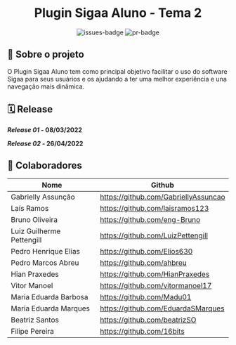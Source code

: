 <div align="center">
  <h1>Plugin Sigaa Aluno - Tema 2</h1>
</div>

<div align="center">
  <img alt="issues-badge" src="https://img.shields.io/github/issues/fga-eps-mds/Tema-02?color=success&style=for-the-badge"/>
  <img alt="pr-badge" src="https://img.shields.io/github/issues-pr/fga-eps-mds/Tema-02?color=success&style=for-the-badge"/>
</div>

## 📑 Sobre o projeto
O Plugin Sigaa Aluno tem como principal objetivo facilitar o uso do software Sigaa para seus usuários e os ajudando a ter uma melhor experiência e una navegação mais dinâmica. 

## 🗓️ Release
  <strong><i>Release 01</i> - 08/03/2022
  
  <i>Release 02</i> - 26/04/2022 </strong>

## 🤝 Colaboradores

| Nome                      | Github                               |
|---------------------------|--------------------------------------|
| Gabrielly Assunção        | https://github.com/GabriellyAssuncao |   
| Laís Ramos                | https://github.com/laisramos123      |
| Bruno Oliveira            | https://github.com/eng-Bruno         |
| Luiz Guilherme Pettengill | https://github.com/LuizPettengill    |
| Pedro Henrique Elias      | https://github.com/Elios630          |
| Pedro Marcos Abreu        | https://github.com/ahbreu            |
| Hian Praxedes             | https://github.com/HianPraxedes      |
| Vitor Manoel              | https://github.com/vitormanoel17     |
| Maria Eduarda Barbosa     | https://github.com/Madu01            |
| Maria Eduarda Marques     | https://github.com/EduardaSMarques   |
| Beatriz Santos            | https://github.com/beatrizSO         |
| Filipe Pereira            | https://github.com/16bits            |
